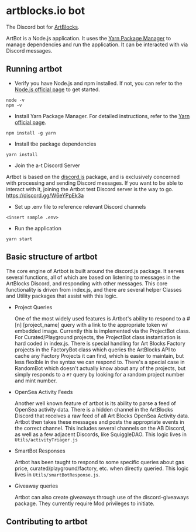# artblocks.io bot

The Discord bot for [ArtBlocks](http://artblocks.io/).

ArtBot is a Node.js application.  It uses the [Yarn Package Manager](https://yarnpkg.com/) to manage dependencies and run the application.  It can be interacted with via Discord messages.

## Running artbot

* Verify you have Node.js and npm installed.  If not, you can refer to the [Node.js official page](https://nodejs.org/) to get started.

```
node -v
npm -v
```

* Install Yarn Package Manager.  For detailed instructions, refer to the [Yarn official page](https://yarnpkg.com/getting-started/install).

```
npm install -g yarn
```

* Install tbe package dependencies
```
yarn install
```

* Join the a-t Discord Server

Artbot is based on the [discord.js](https://discord.js.org/) package, and is exclusively concerned with processing and sending Discord messages.  If you want to be able to interact with it, joining the Artbot test Discord server is the way to go.  https://discord.gg/W6eYPpEk3a
  
* Set up .env file to reference relevant Discord channels
  
```
<insert sample .env>
```

* Run the application
```
yarn start
```
  
## Basic structure of artbot
  
The core engine of Artbot is built around the discord.js package.  It serves several functions, all of which are based on listening to messages in the ArtBlocks Discord, and responding with other messages.  This core functionality is driven from index.js, and there are several helper Classes and Utility packages that assist with this logic.
  
* Project Queries
  
  One of the most widely used features is Artbot's ability to respond to a #[n] [project_name] query with a link to the appropriate token w/ embedded image.  Currently this is implemented via the ProjectBot class.  For Curated/Playground projects, the ProjectBot class instantiation is hard coded in index.js.  There is special handling for Art Blocks Factory projects in the FactoryBot class which queries the ArtBlocks API to cache any Factory Projects it can find, which is easier to maintain, but less flexible in the syntax we can respond to.  There's a special case in RandomBot which doesn't actually know about any of the projects, but simply responds to a `#?` query by looking for a random project number and mint number.
  
* OpenSea Activity Feeds
  
  Another well known feature of artbot is its ability to parse a feed of OpenSea activity data.  There is a hidden channel in the ArtBlocks Discord that receives a raw feed of all Art Blocks OpenSea Activity data.  Artbot then takes these messages and posts the appropriate events in the correct channel.  This includes several channels on the AB Discord, as well as a few adjacent Discords, like SquiggleDAO.  This logic lives in `Utils/activityTriager.js` 
  
* SmartBot Responses
  
  Artbot has been taught to respond to some specific queries about gas price, curated/playground/factory, etc.  when directly queried.  This logic lives in `Utils/smartBotResponse.js`.
  
* Giveaway queries
  
  Artbot can also create giveaways through use of the discord-giveaways package. They currently require Mod privileges to initiate.
  
## Contributing to artbot
  
  <have purplehat contribute a process here>
 

  
